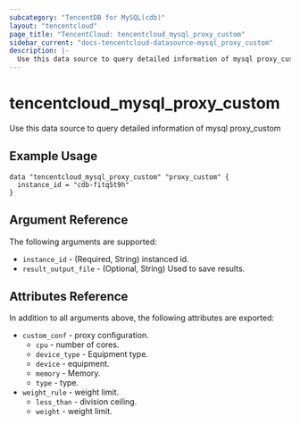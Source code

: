 ```yaml
---
subcategory: "TencentDB for MySQL(cdb)"
layout: "tencentcloud"
page_title: "TencentCloud: tencentcloud_mysql_proxy_custom"
sidebar_current: "docs-tencentcloud-datasource-mysql_proxy_custom"
description: |-
  Use this data source to query detailed information of mysql proxy_custom
---
```


# tencentcloud_mysql_proxy_custom

Use this data source to query detailed information of mysql proxy_custom

## Example Usage

```hcl
data "tencentcloud_mysql_proxy_custom" "proxy_custom" {
  instance_id = "cdb-fitq5t9h"
}
```

## Argument Reference

The following arguments are supported:

* `instance_id` - (Required, String) instanced id.
* `result_output_file` - (Optional, String) Used to save results.

## Attributes Reference

In addition to all arguments above, the following attributes are exported:

* `custom_conf` - proxy configuration.
  * `cpu` - number of cores.
  * `device_type` - Equipment type.
  * `device` - equipment.
  * `memory` - Memory.
  * `type` - type.
* `weight_rule` - weight limit.
  * `less_than` - division ceiling.
  * `weight` - weight limit.


